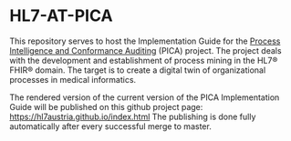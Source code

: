 # HL7-AT-PICA

This repository serves to host the Implementation Guide for the [Process Intelligence and Conformance Auditing](https://aist.fh-hagenberg.at/index.php/en/projects/pica) (PICA) project. The project deals with the development and establishment of process mining in the HL7® FHIR® domain. The target is to create a digital twin of organizational processes in medical informatics.

The rendered version of the current version of the PICA Implementation Guide will be published on this github project page: https://hl7austria.github.io/index.html
The publishing is done fully automatically after every successful merge to master.
